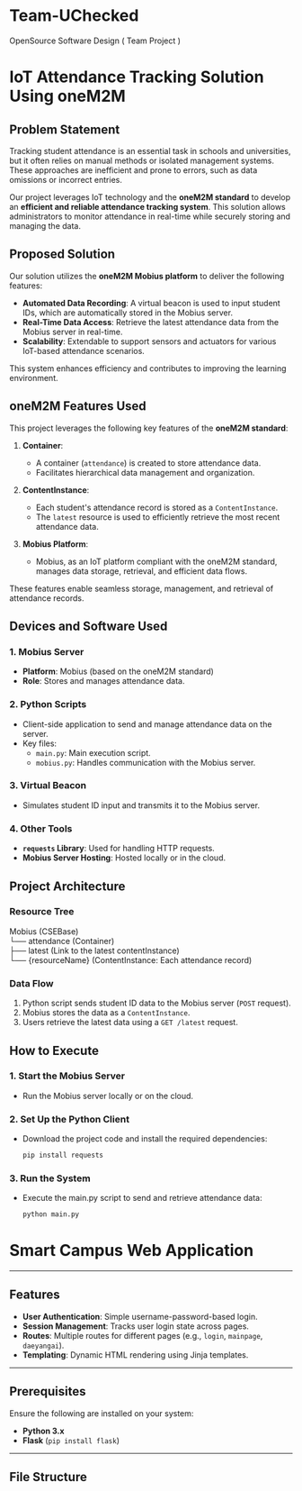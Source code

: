 # Team-UChecked
OpenSource Software Design ( Team Project )


# IoT Attendance Tracking Solution Using oneM2M

## Problem Statement

Tracking student attendance is an essential task in schools and universities, but it often relies on manual methods or isolated management systems. These approaches are inefficient and prone to errors, such as data omissions or incorrect entries.

Our project leverages IoT technology and the **oneM2M standard** to develop an **efficient and reliable attendance tracking system**. This solution allows administrators to monitor attendance in real-time while securely storing and managing the data.

## Proposed Solution

Our solution utilizes the **oneM2M Mobius platform** to deliver the following features:

- **Automated Data Recording**: A virtual beacon is used to input student IDs, which are automatically stored in the Mobius server.
- **Real-Time Data Access**: Retrieve the latest attendance data from the Mobius server in real-time.
- **Scalability**: Extendable to support sensors and actuators for various IoT-based attendance scenarios.

This system enhances efficiency and contributes to improving the learning environment.

## oneM2M Features Used

This project leverages the following key features of the **oneM2M standard**:

1. **Container**:
   - A container (`attendance`) is created to store attendance data.
   - Facilitates hierarchical data management and organization.

2. **ContentInstance**:
   - Each student's attendance record is stored as a `ContentInstance`.
   - The `latest` resource is used to efficiently retrieve the most recent attendance data.

3. **Mobius Platform**:
   - Mobius, as an IoT platform compliant with the oneM2M standard, manages data storage, retrieval, and efficient data flows.

These features enable seamless storage, management, and retrieval of attendance records.

## Devices and Software Used

### 1. Mobius Server
- **Platform**: Mobius (based on the oneM2M standard)
- **Role**: Stores and manages attendance data.

### 2. Python Scripts
- Client-side application to send and manage attendance data on the server.
- Key files:
  - `main.py`: Main execution script.
  - `mobius.py`: Handles communication with the Mobius server.

### 3. Virtual Beacon
- Simulates student ID input and transmits it to the Mobius server.

### 4. Other Tools
- **`requests` Library**: Used for handling HTTP requests.
- **Mobius Server Hosting**: Hosted locally or in the cloud.

## Project Architecture

### Resource Tree
Mobius (CSEBase)   
└── attendance (Container)   
├── latest (Link to the latest contentInstance)   
└── {resourceName} (ContentInstance: Each attendance record)   
### Data Flow
1. Python script sends student ID data to the Mobius server (`POST` request).
2. Mobius stores the data as a `ContentInstance`.
3. Users retrieve the latest data using a `GET /latest` request.

## How to Execute

### 1. Start the Mobius Server
- Run the Mobius server locally or on the cloud.

### 2. Set Up the Python Client
- Download the project code and install the required dependencies:
  ```bash
  pip install requests

### 3. Run the System
- Execute the main.py script to send and retrieve attendance data:
  ```bash
  python main.py


# Smart Campus Web Application

---

## Features
- **User Authentication**: Simple username-password-based login.
- **Session Management**: Tracks user login state across pages.
- **Routes**: Multiple routes for different pages (e.g., `login`, `mainpage`, `daeyangai`).
- **Templating**: Dynamic HTML rendering using Jinja templates.

---

## Prerequisites

Ensure the following are installed on your system:
- **Python 3.x**
- **Flask** (`pip install flask`)

---

## File Structure
